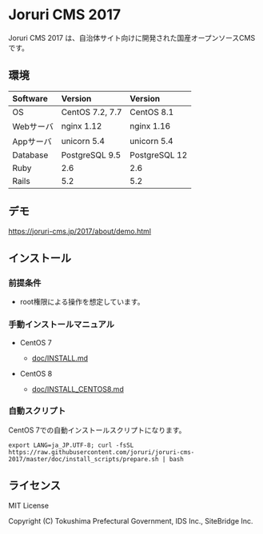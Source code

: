 Joruri CMS 2017
==========
Joruri CMS 2017 は、自治体サイト向けに開発された国産オープンソースCMSです。

## 環境

| Software  | Version         | Version       |
|:----------|:----------------|:--------------|
| OS        | CentOS 7.2, 7.7 | CentOS 8.1    |
| Webサーバ | nginx 1.12      | nginx 1.16    |
| Appサーバ | unicorn 5.4     | unicorn 5.4   |
| Database  | PostgreSQL 9.5  | PostgreSQL 12 |
| Ruby      | 2.6             | 2.6           |
| Rails     | 5.2             | 5.2           |

## デモ
https://joruri-cms.jp/2017/about/demo.html

## インストール

### 前提条件
* root権限による操作を想定しています。

### 手動インストールマニュアル

* CentOS 7
  - [doc/INSTALL.md](doc/INSTALL.md)

* CentOS 8
  - [doc/INSTALL_CENTOS8.md](doc/INSTALL_CENTOS8.md)

### 自動スクリプト
CentOS 7での自動インストールスクリプトになります。

    export LANG=ja_JP.UTF-8; curl -fsSL https://raw.githubusercontent.com/joruri/joruri-cms-2017/master/doc/install_scripts/prepare.sh | bash

## ライセンス
MIT License

Copyright (C) Tokushima Prefectural Government, IDS Inc., SiteBridge Inc.